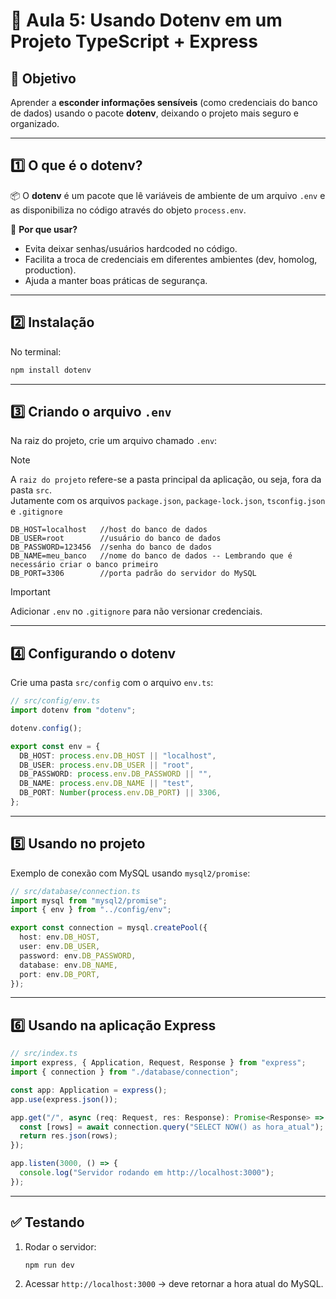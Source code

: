 # 🌱 **Aula 5: Usando Dotenv em um Projeto TypeScript + Express**

## 🎯 Objetivo

Aprender a **esconder informações sensíveis** (como credenciais do banco de dados) usando o pacote **dotenv**, deixando o projeto mais seguro e organizado.

---

## 1️⃣ **O que é o dotenv?**

📦 O **dotenv** é um pacote que lê variáveis de ambiente de um arquivo `.env` e as disponibiliza no código através do objeto `process.env`.

🔑 **Por que usar?**

* Evita deixar senhas/usuários hardcoded no código.
* Facilita a troca de credenciais em diferentes ambientes (dev, homolog, production).
* Ajuda a manter boas práticas de segurança.

---

## 2️⃣ **Instalação**

No terminal:

```bash
npm install dotenv
```

---

## 3️⃣ **Criando o arquivo `.env`**

Na raiz do projeto, crie um arquivo chamado `.env`:

> [!NOTE]
> A `raiz do projeto` refere-se a pasta principal da aplicação, ou seja, fora da pasta `src`.   
> Jutamente com os arquivos `package.json`, `package-lock.json`, `tsconfig.json` e `.gitignore`

```env
DB_HOST=localhost   //host do banco de dados
DB_USER=root        //usuário do banco de dados
DB_PASSWORD=123456  //senha do banco de dados
DB_NAME=meu_banco   //nome do banco de dados -- Lembrando que é necessário criar o banco primeiro
DB_PORT=3306        //porta padrão do servidor do MySQL
```

> [!IMPORTANT]
> Adicionar `.env` no `.gitignore` para não versionar credenciais.

---

## 4️⃣ **Configurando o dotenv**

Crie uma pasta `src/config` com o arquivo `env.ts`:

```typescript
// src/config/env.ts
import dotenv from "dotenv";

dotenv.config();

export const env = {
  DB_HOST: process.env.DB_HOST || "localhost",
  DB_USER: process.env.DB_USER || "root",
  DB_PASSWORD: process.env.DB_PASSWORD || "",
  DB_NAME: process.env.DB_NAME || "test",
  DB_PORT: Number(process.env.DB_PORT) || 3306,
};
```

---

## 5️⃣ **Usando no projeto**

Exemplo de conexão com MySQL usando `mysql2/promise`:

```typescript
// src/database/connection.ts
import mysql from "mysql2/promise";
import { env } from "../config/env";

export const connection = mysql.createPool({
  host: env.DB_HOST,
  user: env.DB_USER,
  password: env.DB_PASSWORD,
  database: env.DB_NAME,
  port: env.DB_PORT,
});
```

---

## 6️⃣ **Usando na aplicação Express**

```typescript
// src/index.ts
import express, { Application, Request, Response } from "express";
import { connection } from "./database/connection";

const app: Application = express();
app.use(express.json());

app.get("/", async (req: Request, res: Response): Promise<Response> => {
  const [rows] = await connection.query("SELECT NOW() as hora_atual");
  return res.json(rows);
});

app.listen(3000, () => {
  console.log("Servidor rodando em http://localhost:3000");
});
```

---

## ✅ **Testando**

1. Rodar o servidor:

   ```bash
   npm run dev
   ```
2. Acessar `http://localhost:3000` → deve retornar a hora atual do MySQL.
